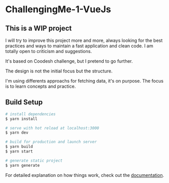 # ChallengingMe-1-VueJs

## This is a WIP project

I will try to improve this project more and more, always looking for the best practices and ways to maintain a fast application and clean code. I am totally open to criticism and suggestions.

It's based on Coodesh challenge, but I pretend to go further.

The design is not the initial focus but the structure.

I'm using differents approachs for fetching data, it's on purpose. The focus is to learn concepts and practice.

## Build Setup

```bash
# install dependencies
$ yarn install

# serve with hot reload at localhost:3000
$ yarn dev

# build for production and launch server
$ yarn build
$ yarn start

# generate static project
$ yarn generate
```

For detailed explanation on how things work, check out the [documentation](https://nuxtjs.org).
